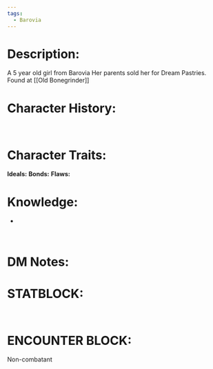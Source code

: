 ```yaml
---
tags:
  - Barovia
---
```

# **Description:**

A 5 year old girl from Barovia
Her parents sold her for Dream Pastries.
Found at [[Old Bonegrinder]]


# **Character History:**

 

# **Character Traits:** 

**Ideals:**
**Bonds:**
**Flaws:**

# **Knowledge:**

-    

 

# **DM Notes:**

# **STATBLOCK:**

 

# **ENCOUNTER BLOCK:**

Non-combatant

 
